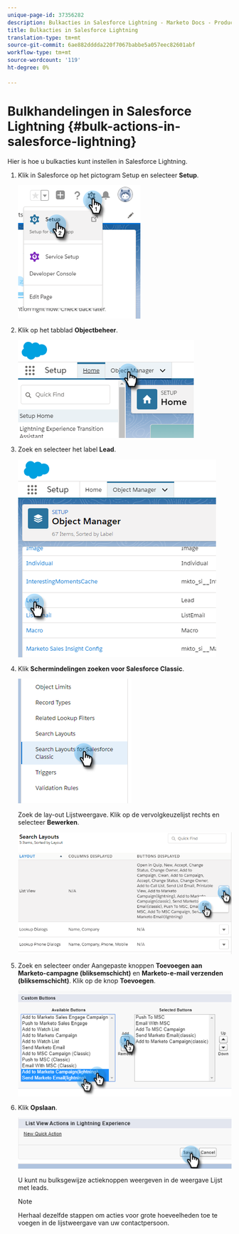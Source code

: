 ```yaml
---
unique-page-id: 37356282
description: Bulkacties in Salesforce Lightning - Marketo Docs - Productdocumentatie
title: Bulkacties in Salesforce Lightning
translation-type: tm+mt
source-git-commit: 6ae882dddda220f7067babbe5a057eec82601abf
workflow-type: tm+mt
source-wordcount: '119'
ht-degree: 0%

---
```



# Bulkhandelingen in Salesforce Lightning {#bulk-actions-in-salesforce-lightning}

Hier is hoe u bulkacties kunt instellen in Salesforce Lightning.

1. Klik in Salesforce op het pictogram Setup en selecteer **Setup**.

   ![](assets/one.png)

1. Klik op het tabblad **Objectbeheer**.

   ![](assets/two.png)

1. Zoek en selecteer het label **Lead**.

   ![](assets/three-2.png)

1. Klik **Schermindelingen zoeken voor Salesforce Classic**.

   ![](assets/four-1.png)

   Zoek de lay-out Lijstweergave. Klik op de vervolgkeuzelijst rechts en selecteer **Bewerken**.

   ![](assets/five.png)

1. Zoek en selecteer onder Aangepaste knoppen **Toevoegen aan Marketo-campagne (bliksemschicht)** en **Marketo-e-mail verzenden (bliksemschicht)**. Klik op de knop **Toevoegen**.

   ![](assets/six.png)

1. Klik **Opslaan**.

   ![](assets/seven.png)

   U kunt nu bulksgewijze actieknoppen weergeven in de weergave Lijst met leads.

   >[!NOTE]
   >
   >Herhaal dezelfde stappen om acties voor grote hoeveelheden toe te voegen in de lijstweergave van uw contactpersoon.
